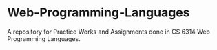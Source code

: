 # Web-Programming-Languages
A repository for Practice Works and Assignments done in CS 6314 Web Programming Languages.
